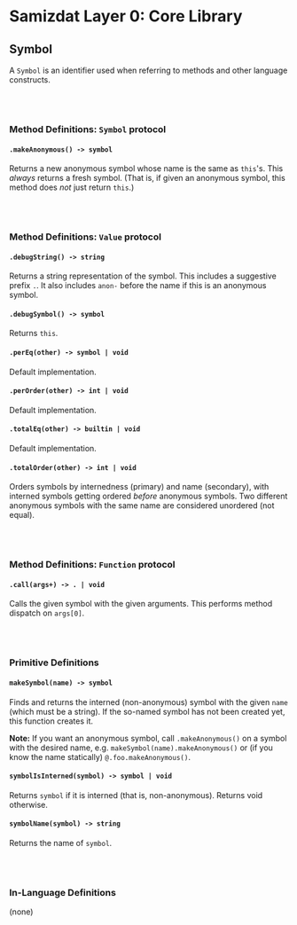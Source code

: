 Samizdat Layer 0: Core Library
==============================

Symbol
------

A `Symbol` is an identifier used when referring to methods and other
language constructs.


<br><br>
### Method Definitions: `Symbol` protocol

#### `.makeAnonymous() -> symbol`

Returns a new anonymous symbol whose name is the same as `this`'s. This
*always* returns a fresh symbol. (That is, if given an anonymous symbol,
this method does *not* just return `this`.)


<br><br>
### Method Definitions: `Value` protocol

#### `.debugString() -> string`

Returns a string representation of the symbol. This includes a suggestive
prefix `.`. It also includes `anon-` before the name if this is an anonymous
symbol.

#### `.debugSymbol() -> symbol`

Returns `this`.

#### `.perEq(other) -> symbol | void`

Default implementation.

#### `.perOrder(other) -> int | void`

Default implementation.

#### `.totalEq(other) -> builtin | void`

Default implementation.

#### `.totalOrder(other) -> int | void`

Orders symbols by internedness (primary) and name (secondary), with
interned symbols getting ordered *before* anonymous symbols. Two
different anonymous symbols with the same name are considered unordered
(not equal).

<br><br>
### Method Definitions: `Function` protocol

#### `.call(args+) -> . | void`

Calls the given symbol with the given arguments. This performs method
dispatch on `args[0]`.


<br><br>
### Primitive Definitions

#### `makeSymbol(name) -> symbol`

Finds and returns the interned (non-anonymous) symbol with the given `name`
(which must be a string). If the so-named symbol has not been created yet,
this function creates it.

**Note:** If you want an anonymous symbol, call `.makeAnonymous()` on a
symbol with the desired name, e.g. `makeSymbol(name).makeAnonymous()`
or (if you know the name statically) `@.foo.makeAnonymous()`.

#### `symbolIsInterned(symbol) -> symbol | void`

Returns `symbol` if it is interned (that is, non-anonymous). Returns void
otherwise.

#### `symbolName(symbol) -> string`

Returns the name of `symbol`.

<br><br>
### In-Language Definitions

(none)
